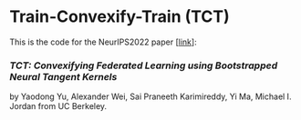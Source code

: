 # Train-Convexify-Train (TCT) 

This is the code for the NeurIPS2022 paper [[link](https://arxiv.org/abs/2207.06343)]:

### *TCT: Convexifying Federated Learning using Bootstrapped Neural Tangent Kernels*

by Yaodong Yu, Alexander Wei, Sai Praneeth Karimireddy, Yi Ma, Michael I. Jordan from UC Berkeley.
